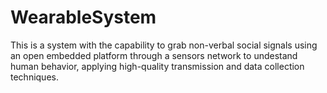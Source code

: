 # WearableSystem
This is a system with the capability to grab non-verbal social signals using an open embedded platform through a sensors network to undestand human behavior, applying high-quality transmission and data collection techniques.
